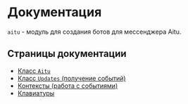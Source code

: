 # Документация

`aitu` - модуль для создания ботов для мессенджера Aitu.

## Страницы документации

- [Класс `Aitu`](./aitu.md)
- [Класс `Updates` (получение событий)](./updates.md)
- [Контексты (работа с событиями)](./contexts/README.md)
- [Клавиатуры](./keyboards/README.md)

<!-- TODO: формы, вложения -->
